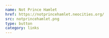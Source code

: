 ```yaml
---
name: Not Prince Hamlet
href: https://notprincehamlet.neocities.org/
src: notprincehamlet.png
type: button
category: links
---
```

